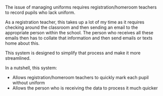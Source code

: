 The issue of managing uniforms requires registration/homeroom teachers to record pupils who lack uniform. 

As a registration teacher, this takes up a lot of my time as it requires checking around the classroom and then sending an email to the appropriate person within the school. The person who receives all these emails then has to collate that information and then send emails or texts home about this. 

This system is designed to simplify that process and make it more streamlined.

In a nutshell, this system:
- Allows registration/homeroom teachers to quickly mark each pupil without uniform
- Allows the person who is receiving the data to process it much quicker
